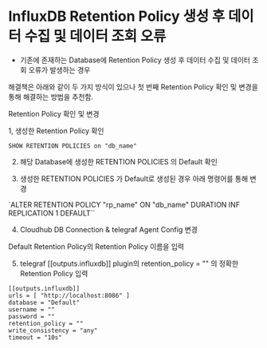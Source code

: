 # InfluxDB Retention Policy 생성 후 데이터 수집 및 데이터 조회 오류
* 기존에 존재하는 Database에 Retention Policy 생성 후 데이터 수집 및 데이터 조회 오류가 발생하는 경우

해결책은 아래와 같이 두 가지 방식이 있으나 첫 번째 Retention Policy 확인 및 변경을 통해 해결하는 방법을 추천함.

Retention Policy 확인 및 변경

1, 생성한 Retention Policy 확인

`SHOW RETENTION POLICIES on "db_name"`

2. 해당 Database에 생성한 RETENTION POLICIES 의 Default 확인

3. 생성한 RETENTION POLICIES 가 Default로 생성된 경우 아래 명령어를 통해 변경

`ALTER RETENTION POLICY "rp_name" ON "db_name" DURATION INF REPLICATION 1 DEFAULT``

4. Cloudhub DB Connection & telegraf Agent Config 변경 

Default Retention Policy의 Retention Policy 이름을 입력

5. telegraf [[outputs.influxdb]] plugin의 retention_policy = "" 의 정확한 Retention Policy 입력

```
[[outputs.influxdb]]
urls = [ "http://localhost:8086" ]
database = "Default"
username = ""
password = ""
retention_policy = ""
write_consistency = "any"
timeout = "10s"
```